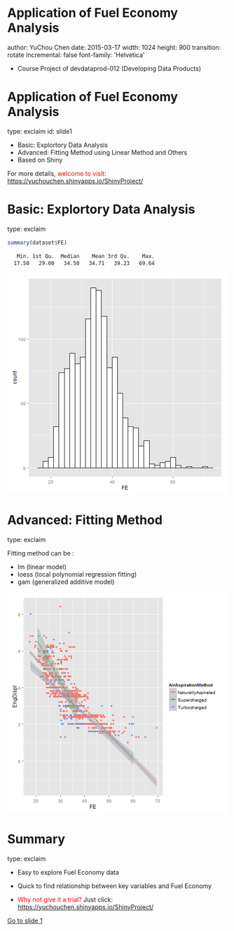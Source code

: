 Application of Fuel Economy Analysis
========================================================
author: YuChou Chen
date: 2015-03-17
width: 1024
height: 900
transition: rotate
incremental: false
font-family: 'Helvetica'

- Course Project of devdataprod-012 (Developing Data Products)

Application of Fuel Economy Analysis
========================================================
type: exclaim
id: slide1

- Basic: Explortory Data Analysis
- Advanced: Fitting Method using Linear Method and Others
- Based on Shiny

For more details, <span style=color:red>welcome to visit</span>:
https://yuchouchen.shinyapps.io/ShinyProject/

Basic: Explortory Data Analysis
========================================================
type: exclaim




```r
summary(dataset$FE)
```

```
   Min. 1st Qu.  Median    Mean 3rd Qu.    Max. 
  17.50   29.00   34.50   34.71   39.23   69.64 
```

![plot of chunk unnamed-chunk-3](devdataprod-012-CourseProject-figure/unnamed-chunk-3-1.png) 

Advanced: Fitting Method
========================================================
type: exclaim

Fitting method can be :
- lm (linear model) 
- loess (local polynomial regression fitting)
- gam (generalized additive model)

![plot of chunk unnamed-chunk-4](devdataprod-012-CourseProject-figure/unnamed-chunk-4-1.png) 

Summary
========================================================
type: exclaim

- Easy to explore Fuel Economy data
- Quick to find relationship between key variables and Fuel Economy

- <span style=color:red>Why not give it a trial?</span> Just click: 
https://yuchouchen.shinyapps.io/ShinyProject/

[Go to slide 1](#/slide1)

